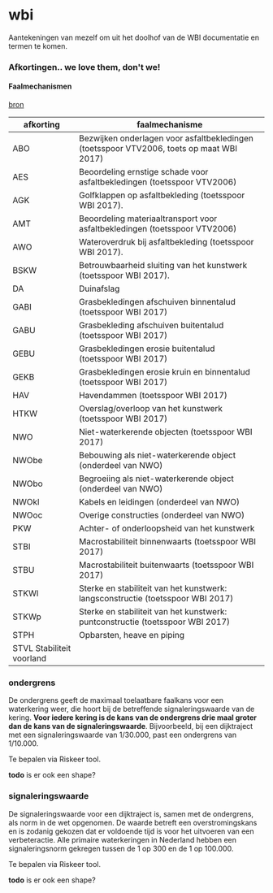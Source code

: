 # wbi

Aantekeningen van mezelf om uit het doolhof van de WBI documentatie en termen te komen.

### Afkortingen.. we love them, don't we!

#### Faalmechanismen

[bron](https://www.helpdeskwater.nl/publish/pages/132756/begrippenlijst_en_afkortingen_wbi2017_20170116_bijlage_i_procedure_def.pdf)

| afkorting  | faalmechanisme  |
|---|---|
| ABO | Bezwijken onderlagen voor asfaltbekledingen (toetsspoor VTV2006, toets op maat WBI 2017) |
| AES | Beoordeling ernstige schade voor asfaltbekledingen (toetsspoor VTV2006) |
| AGK | Golfklappen op asfaltbekleding (toetsspoor WBI 2017). |
| AMT | Beoordeling materiaaltransport voor asfaltbekledingen (toetsspoor VTV2006) |
| AWO | Wateroverdruk bij asfaltbekleding (toetsspoor WBI 2017). |
| BSKW | Betrouwbaarheid sluiting van het kunstwerk (toetsspoor WBI 2017). |
| DA | Duinafslag |
| GABI | Grasbekledingen afschuiven binnentalud (toetsspoor WBI 2017) |
| GABU | Grasbekleding afschuiven buitentalud (toetsspoor WBI 2017) |
| GEBU | Grasbekledingen erosie buitentalud (toetsspoor WBI 2017) |
| GEKB | Grasbekledingen erosie kruin en binnentalud (toetsspoor WBI 2017) |
| HAV | Havendammen (toetsspoor WBI 2017) |
| HTKW | Overslag/overloop van het kunstwerk (toetsspoor WBI 2017) |
| NWO | Niet-waterkerende objecten (toetsspoor WBI 2017) |
| NWObe | Bebouwing als niet-waterkerende object (onderdeel van NWO) |
| NWObo | Begroeiing als niet-waterkerende object (onderdeel van NWO) |
| NWOkl | Kabels en leidingen (onderdeel van NWO) |
| NWOoc | Overige constructies (onderdeel van NWO) |
| PKW | Achter- of onderloopsheid van het kunstwerk |
| STBI | Macrostabiliteit binnenwaarts (toetsspoor WBI 2017) |
| STBU | Macrostabiliteit buitenwaarts (toetsspoor WBI 2017) |
| STKWl | Sterke en stabiliteit van het kunstwerk: langsconstructie (toetsspoor WBI 2017) |
| STKWp | Sterke en stabiliteit van het kunstwerk: puntconstructie (toetsspoor WBI 2017) |
| STPH | Opbarsten, heave en piping |
| STVL Stabiliteit voorland |

### ondergrens

De ondergrens geeft de maximaal toelaatbare faalkans voor een waterkering weer, die hoort bij de betreffende signaleringswaarde van de kering. **Voor iedere kering is de kans van de ondergrens drie maal groter dan de kans van de signaleringswaarde**. Bijvoorbeeld, bij een dijktraject met een signaleringswaarde van 1/30.000, past een ondergrens van 1/10.000.

Te bepalen via Riskeer tool. 

**todo** is er ook een shape?

### signaleringswaarde

De signaleringswaarde voor een dijktraject is, samen met de ondergrens, als norm in de wet opgenomen. De waarde betreft een overstromingskans en is zodanig gekozen dat er voldoende tijd is voor het uitvoeren van een verbeteractie. Alle primaire waterkeringen in Nederland hebben een signaleringsnorm gekregen tussen de 1 op 300 en de 1 op 100.000.

Te bepalen via Riskeer tool. 

**todo** is er ook een shape?




